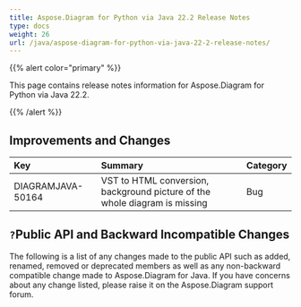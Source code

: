 ```yaml
---
title: Aspose.Diagram for Python via Java 22.2 Release Notes
type: docs
weight: 26
url: /java/aspose-diagram-for-python-via-java-22-2-release-notes/
---
```


{{% alert color="primary" %}}

This page contains release notes information for Aspose.Diagram for Python via Java 22.2.

{{% /alert %}}
## **Improvements and Changes** ##

|**Key**|**Summary**|**Category**|
| :- | :- | :- |
|DIAGRAMJAVA-50164|VST to HTML conversion, background picture of the whole diagram is missing|Bug|

## `?`**Public API and Backward Incompatible Changes**
The following is a list of any changes made to the public API such as added, renamed, removed or deprecated members as well as any non-backward compatible change made to Aspose.Diagram for Java. If you have concerns about any change listed, please raise it on the Aspose.Diagram support forum.





